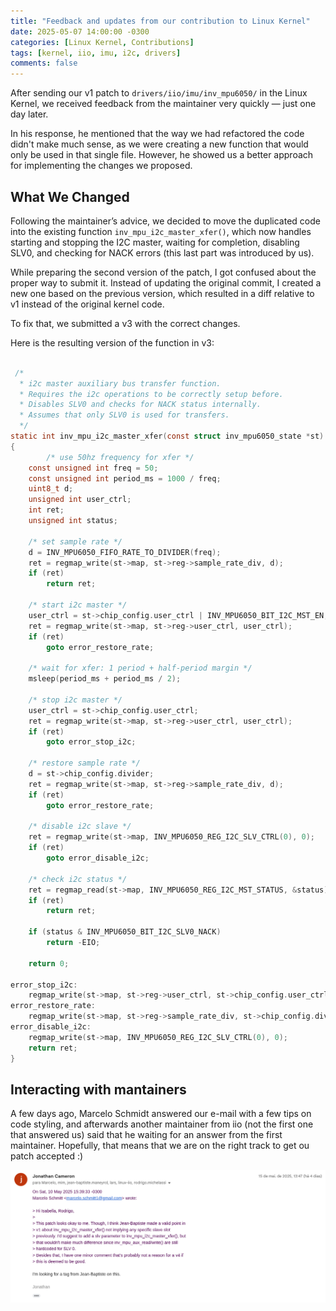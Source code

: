 ```yaml
---
title: "Feedback and updates from our contribution to Linux Kernel"
date: 2025-05-07 14:00:00 -0300
categories: [Linux Kernel, Contributions]
tags: [kernel, iio, imu, i2c, drivers]
comments: false
---
```


After sending our v1 patch to `drivers/iio/imu/inv_mpu6050/` in the Linux Kernel, we received feedback from the maintainer very quickly — just one day later.

In his response, he mentioned that the way we had refactored the code didn't make much sense, as we were creating a new function that would only be used in that single file. However, he showed us a better approach for implementing the changes we proposed.

## What We Changed

Following the maintainer’s advice, we decided to move the duplicated code into the existing function `inv_mpu_i2c_master_xfer()`, which now handles starting and stopping the I2C master, waiting for completion, disabling SLV0, and checking for NACK errors (this last part was introduced by us).

While preparing the second version of the patch, I got confused about the proper way to submit it. Instead of updating the original commit, I created a new one based on the previous version, which resulted in a diff relative to v1 instead of the original kernel code.

To fix that, we submitted a v3 with the correct changes.

Here is the resulting version of the function in v3:

```c

 /*
  * i2c master auxiliary bus transfer function.
  * Requires the i2c operations to be correctly setup before.
  * Disables SLV0 and checks for NACK status internally.
  * Assumes that only SLV0 is used for transfers.
  */
static int inv_mpu_i2c_master_xfer(const struct inv_mpu6050_state *st)
{
        /* use 50hz frequency for xfer */
	const unsigned int freq = 50;
	const unsigned int period_ms = 1000 / freq;
	uint8_t d;
	unsigned int user_ctrl;
	int ret;
	unsigned int status;

	/* set sample rate */
	d = INV_MPU6050_FIFO_RATE_TO_DIVIDER(freq);
	ret = regmap_write(st->map, st->reg->sample_rate_div, d);
	if (ret)
		return ret;

	/* start i2c master */
	user_ctrl = st->chip_config.user_ctrl | INV_MPU6050_BIT_I2C_MST_EN;
	ret = regmap_write(st->map, st->reg->user_ctrl, user_ctrl);
	if (ret)
		goto error_restore_rate;

	/* wait for xfer: 1 period + half-period margin */
	msleep(period_ms + period_ms / 2);

	/* stop i2c master */
	user_ctrl = st->chip_config.user_ctrl;
	ret = regmap_write(st->map, st->reg->user_ctrl, user_ctrl);
	if (ret)
		goto error_stop_i2c;

	/* restore sample rate */
	d = st->chip_config.divider;
	ret = regmap_write(st->map, st->reg->sample_rate_div, d);
	if (ret)
		goto error_restore_rate;

	/* disable i2c slave */
	ret = regmap_write(st->map, INV_MPU6050_REG_I2C_SLV_CTRL(0), 0);
	if (ret)
		goto error_disable_i2c;

	/* check i2c status */
	ret = regmap_read(st->map, INV_MPU6050_REG_I2C_MST_STATUS, &status);
	if (ret)
		return ret;

	if (status & INV_MPU6050_BIT_I2C_SLV0_NACK)
		return -EIO;

	return 0;

error_stop_i2c:
	regmap_write(st->map, st->reg->user_ctrl, st->chip_config.user_ctrl);
error_restore_rate:
	regmap_write(st->map, st->reg->sample_rate_div, st->chip_config.divider);
error_disable_i2c:
	regmap_write(st->map, INV_MPU6050_REG_I2C_SLV_CTRL(0), 0);
	return ret;
}
```

## Interacting with mantainers

A few days ago, Marcelo Schmidt answered our e-mail with a few tips on code styling, and afterwards another maintainer from iio (not the first one that answered us) said that he waiting for an answer from the first maintainer. Hopefully, that means that we are on the right track to get ou patch accepted :) 

![Visual Studio Code showing kernel patch options](/assets/img/feedback-kernel.png)
